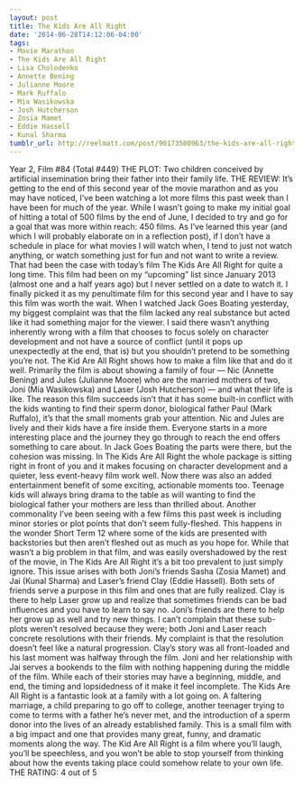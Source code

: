 ```yaml
---
layout: post
title: The Kids Are All Right
date: '2014-06-28T14:12:06-04:00'
tags:
- Movie Marathon
- The Kids Are All Right
- Lisa Cholodenko
- Annette Bening
- Julianne Moore
- Mark Ruffalo
- Mia Wasikowska
- Josh Hutcherson
- Zosia Mamet
- Eddie Hassell
- Kunal Sharma
tumblr_url: http://reelmatt.com/post/90173500963/the-kids-are-all-right
---
```



Year 2, Film #84 (Total #449)
THE PLOT: Two children conceived by artificial insemination bring their father into their family life.
THE REVIEW: It’s getting to the end of this second year of the movie marathon and as you may have noticed, I’ve been watching a lot more films this past week than I have been for much of the year. While I wasn’t going to make my initial goal of hitting a total of 500 films by the end of June, I decided to try and go for a goal that was more within reach: 450 films. As I’ve learned this year (and which I will probably elaborate on in a reflection post), if I don’t have a schedule in place for what movies I will watch when, I tend to just not watch anything, or watch something just for fun and not want to write a review. That had been the case with today’s film The Kids Are All Right for quite a long time. This film had been on my “upcoming” list since January 2013 (almost one and a half years ago) but I never settled on a date to watch it. I finally picked it as my penultimate film for this second year and I have to say this film was worth the wait.
When I watched Jack Goes Boating yesterday, my biggest complaint was that the film lacked any real substance but acted like it had something major for the viewer. I said there wasn’t anything inherently wrong with a film that chooses to focus solely on character development and not have a source of conflict (until it pops up unexpectedly at the end, that is) but you shouldn’t pretend to be something you’re not. The Kid Are All Right shows how to make a film like that and do it well. Primarily the film is about showing a family of four — Nic (Annette Bening) and Jules (Julianne Moore) who are the married mothers of two, Joni (Mia Wasikowska) and Laser (Josh Hutcherson) — and what their life is like.
The reason this film succeeds isn’t that it has some built-in conflict with the kids wanting to find their sperm donor, biological father Paul (Mark Ruffalo), it’s that the small moments grab your attention. Nic and Jules are lively and their kids have a fire inside them. Everyone starts in a more interesting place and the journey they go through to reach the end offers something to care about. In Jack Goes Boating the parts were there, but the cohesion was missing. In The Kids Are All Right the whole package is sitting right in front of you and it makes focusing on character development and a quieter, less event-heavy film work well. Now there was also an added entertainment benefit of some exciting, actionable moments too. Teenage kids will always bring drama to the table as will wanting to find the biological father your mothers are less than thrilled about.
Another commonality I’ve been seeing with a few films this past week is including minor stories or plot points that don’t seem fully-fleshed. This happens in the wonder Short Term 12 where some of the kids are presented with backstories but then aren’t fleshed out as much as you hope for. While that wasn’t a big problem in that film, and was easily overshadowed by the rest of the movie, in The Kids Are All Right it’s a bit too prevalent to just simply ignore. This issue arises with both Joni’s friends Sasha (Zosia Mamet) and Jai (Kunal Sharma) and Laser’s friend Clay (Eddie Hassell). Both sets of friends serve a purpose in this film and ones that are fully realized. Clay is there to help Laser grow up and realize that sometimes friends can be bad influences and you have to learn to say no. Joni’s friends are there to help her grow up as well and try new things. I can’t complain that these sub-plots weren’t resolved because they were; both Joni and Laser reach concrete resolutions with their friends. My complaint is that the resolution doesn’t feel like a natural progression. Clay’s story was all front-loaded and his last moment was halfway through the film. Joni and her relationship with Jai serves a bookends to the film with nothing happening during the middle of the film. While each of their stories may have a beginning, middle, and end, the timing and lopsidedness of it make it feel incomplete.
The Kids Are All Right is a fantastic look at a family with a lot going on. A faltering marriage, a child preparing to go off to college, another teenager trying to come to terms with a father he’s never met, and the introduction of a sperm donor into the lives of an already established family. This is a small film with a big impact and one that provides many great, funny, and dramatic moments along the way. The Kid Are All Right is a film where you’ll laugh, you’ll be speechless, and you won’t be able to stop yourself from thinking about how the events taking place could somehow relate to your own life. 
THE RATING: 4 out of 5
